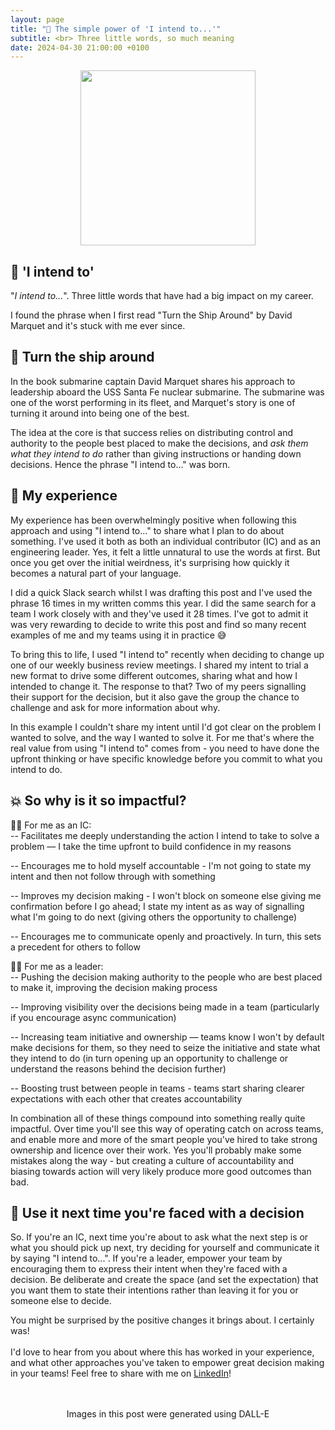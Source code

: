 ```yaml
---
layout: page
title: "🙋 The simple power of 'I intend to...'"
subtitle: <br> Three little words, so much meaning
date: 2024-04-30 21:00:00 +0100
---
```


<p align="center"> 
  <img width="280" height="280" src="https://raw.githubusercontent.com/lukebriscoe/lukebriscoe.github.io/main/assets/img/DALL%C2%B7E%202024-04-.webp">
</p>


## 🙋 'I intend to'
"_I intend to..._". Three little words that have had a big impact on my career.

I found the phrase when I first read "Turn the Ship Around" by David Marquet and it's stuck with me ever since.

## 🚢 Turn the ship around
In the book submarine captain David Marquet shares his approach to leadership aboard the USS Santa Fe nuclear submarine. The submarine was one of the worst performing in its fleet, and Marquet's story is one of turning it around into being one of the best.

The idea at the core is that success relies on distributing control and authority to the people best placed to make the decisions, and *ask them what they intend to do* rather than giving instructions or handing down decisions. Hence the phrase "I intend to..." was born.

## 💭 My experience
My experience has been overwhelmingly positive when following this approach and using "I intend to..." to share what I plan to do about something. I've used it both as both an individual contributor (IC) and as an engineering leader. Yes, it felt a little unnatural to use the words at first. But once you get over the initial weirdness, it's surprising how quickly it becomes a natural part of your language. 

I did a quick Slack search whilst I was drafting this post and I've used the phrase 16 times in my written comms this year. I did the same search for a team I work closely with and they've used it 28 times. I've got to admit it was very rewarding to decide to write this post and find so many recent examples of me and my teams using it in practice 😅

To bring this to life, I used "I intend to" recently when deciding to change up one of our weekly business review meetings. I shared my intent to trial a new format to drive some different outcomes, sharing what and how I intended to change it. The response to that? Two of my peers signalling their support for the decision, but it also gave the group the chance to challenge and ask for more information about why.

In this example I couldn't share my intent until I'd got clear on the problem I wanted to solve, and the way I wanted to solve it. For me that's where the real value from using "I intend to" comes from - you need to have done the upfront thinking or have specific knowledge before you commit to what you intend to do.

## 💥 So why is it so impactful? 

🧑‍💻 For me as an IC: <br>
-- Facilitates me deeply understanding the action I intend to take to solve a problem — I take the time upfront to build confidence in my reasons

-- Encourages me to hold myself accountable - I'm not going to state my intent and then not follow through with something

-- Improves my decision making - I won't block on someone else giving me confirmation before I go ahead; I state my intent as as way of signalling what I'm going to do next (giving others the opportunity to challenge)

-- Encourages me to communicate openly and proactively. In turn, this sets a precedent for others to follow


🧑‍✈️ For me as a leader: <br>
-- Pushing the decision making authority to the people who are best placed to make it, improving the decision making process

-- Improving visibility over the decisions being made in a team (particularly if you encourage async communication)

-- Increasing team initiative and ownership — teams know I won't by default make decisions for them, so they need to seize the initiative and state what they intend to do (in turn opening up an opportunity to challenge or understand the reasons behind the decision further)

-- Boosting trust between people in teams - teams start sharing clearer expectations with each other that creates accountability

In combination all of these things compound into something really quite impactful. Over time you'll see this way of operating catch on across teams, and enable more and more of the smart people you've hired to take strong ownership and licence over their work. Yes you'll probably make some mistakes along the way - but creating a culture of accountability and biasing towards action will very likely produce more good outcomes than bad. 

## 🙌 Use it next time you're faced with a decision
So. If you're an IC, next time you're about to ask what the next step is or what you should pick up next, try deciding for yourself and communicate it by saying "I intend to...". 
If you're a leader, empower your team by encouraging them to express their intent when they're faced with a decision. Be deliberate and create the space (and set the expectation) that you want them to state their intentions rather than leaving it for you or someone else to decide. 

You might be surprised by the positive changes it brings about. I certainly was!
<br>
<br>
I'd love to hear from you about where this has worked in your experience, and what other approaches you've taken to empower great decision making in your teams! Feel free to share with me on [LinkedIn](https://www.linkedin.com/in/lbriscoe/)!
<br>
<br>
<br>

<center>Images in this post were generated using DALL-E</center>
